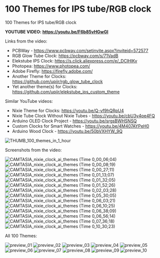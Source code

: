 # 100 Themes for IPS tube/RGB clock
100 Themes for IPS tube/RGB clock


**YOUTUBE VIDEO: https://youtu.be/F6b85vHGwGI**


Links from the video:
- PCBWay - https://www.pcbway.com/setinvite.aspx?inviteid=572577
- RGB Glow Tube Clock: https://pcbway.com/s/71VadB
- Elekstube IPS Clock: https://s.click.aliexpress.com/e/_DClHlKv
- Photopea: https://www.photopea.com/
- Adobe Firefly: https://firefly.adobe.com/
- Another Theme for Clocks: https://github.com/upiir/rgb_glow_tube_clock
- Yet another theme(s) for Clocks: https://github.com/upiir/elekstube_ips_custom_theme

Similar YouTube videos:
- Nixie Theme for Clocks: https://youtu.be/Q-yf9hQRpU4
- Nixie Tube Clock Without Nixie Tubes - https://youtu.be/cbU3y4pe4FQ
- Arduino OLED Clock Project - https://youtu.be/srgsBWHSNSQ
- Custom Clocks for Smart Watches - https://youtu.be/4M407AYPeH0
- Arduino Wood Clock - https://youtu.be/50bVXHYW_9Q


![THUMB_100_themes_in_1_hour](https://github.com/upiir/ips_clock_100x_themes/assets/117754156/3c4748f6-eaae-47d6-8866-086df3aad2b2)


Screenshots from the video:

![CAMTASIA_nixie_clock_ai_themes (Time 0_00_06;04)](https://github.com/upiir/ips_clock_100x_themes/assets/117754156/9377002c-32f8-4fdc-b55b-e77324ec5765)
![CAMTASIA_nixie_clock_ai_themes (Time 0_00_08;19)](https://github.com/upiir/ips_clock_100x_themes/assets/117754156/e2df0e65-4b3f-474b-9962-d6a3a485f05d)
![CAMTASIA_nixie_clock_ai_themes (Time 0_00_27;11)](https://github.com/upiir/ips_clock_100x_themes/assets/117754156/87ba6368-59f4-4596-94d6-8b02fc954d4b)
![CAMTASIA_nixie_clock_ai_themes (Time 0_01_13;07)](https://github.com/upiir/ips_clock_100x_themes/assets/117754156/ea6e304d-1df5-4605-91da-88a810e0ae5c)
![CAMTASIA_nixie_clock_ai_themes (Time 0_01_32;05)](https://github.com/upiir/ips_clock_100x_themes/assets/117754156/a5395987-b158-4964-b6eb-b1fec792dfa0)
![CAMTASIA_nixie_clock_ai_themes (Time 0_01_52;26)](https://github.com/upiir/ips_clock_100x_themes/assets/117754156/107fef04-58dc-4e62-a1f6-61926718c68e)
![CAMTASIA_nixie_clock_ai_themes (Time 0_02_03;28)](https://github.com/upiir/ips_clock_100x_themes/assets/117754156/6ce6b598-6229-412d-a62a-75ea7bcab156)
![CAMTASIA_nixie_clock_ai_themes (Time 0_05_30;05)](https://github.com/upiir/ips_clock_100x_themes/assets/117754156/81cd3459-292f-4aa9-919e-e5b258c7bbbd)
![CAMTASIA_nixie_clock_ai_themes (Time 0_06_03;21)](https://github.com/upiir/ips_clock_100x_themes/assets/117754156/f0d9612d-5f15-41e9-a9cc-c941f5097a3c)
![CAMTASIA_nixie_clock_ai_themes (Time 0_06_10;25)](https://github.com/upiir/ips_clock_100x_themes/assets/117754156/8b1b6945-59e9-46a4-a435-b5dffad5d033)
![CAMTASIA_nixie_clock_ai_themes (Time 0_06_38;09)](https://github.com/upiir/ips_clock_100x_themes/assets/117754156/7a01aeaa-5c61-4942-9ad2-a6073fe11309)
![CAMTASIA_nixie_clock_ai_themes (Time 0_06_56;14)](https://github.com/upiir/ips_clock_100x_themes/assets/117754156/66af6b4a-cb2e-4940-b48d-bec18f28fbf6)
![CAMTASIA_nixie_clock_ai_themes (Time 0_07_36;18)](https://github.com/upiir/ips_clock_100x_themes/assets/117754156/da2b1737-0b53-418c-b5a6-4262109f37e6)
![CAMTASIA_nixie_clock_ai_themes (Time 0_10_30;23)](https://github.com/upiir/ips_clock_100x_themes/assets/117754156/aad2ea0b-e897-4faf-9634-3403adea3048)



All 100 Themes:



![preview_01](https://github.com/upiir/ips_clock_100x_themes/assets/117754156/f591c91e-d429-4e79-99e9-ba8a420dac62)
![preview_02](https://github.com/upiir/ips_clock_100x_themes/assets/117754156/734745cf-3e1e-4f98-ad46-2c8c320012b8)
![preview_03](https://github.com/upiir/ips_clock_100x_themes/assets/117754156/c37811b7-6f00-424a-897e-f9f8cd295d81)
![preview_04](https://github.com/upiir/ips_clock_100x_themes/assets/117754156/169f284f-c992-46b5-bfd5-e5131215ca6e)
![preview_05](https://github.com/upiir/ips_clock_100x_themes/assets/117754156/cdf790a1-a4f6-44c6-bc78-268c430bec6f)
![preview_06](https://github.com/upiir/ips_clock_100x_themes/assets/117754156/eb7a2f84-8912-44b0-8016-6903538cdee1)
![preview_07](https://github.com/upiir/ips_clock_100x_themes/assets/117754156/6081ca18-9455-4254-bd31-70d4dd22fdf4)
![preview_08](https://github.com/upiir/ips_clock_100x_themes/assets/117754156/9aa97d5e-6e34-4b50-8915-802087e3393f)
![preview_09](https://github.com/upiir/ips_clock_100x_themes/assets/117754156/66d2f6d8-6c75-43c5-b262-c8f36fc63c75)
![preview_10](https://github.com/upiir/ips_clock_100x_themes/assets/117754156/c51ef2b4-2bbf-4f2b-b9c1-509ee9f1de0a)








